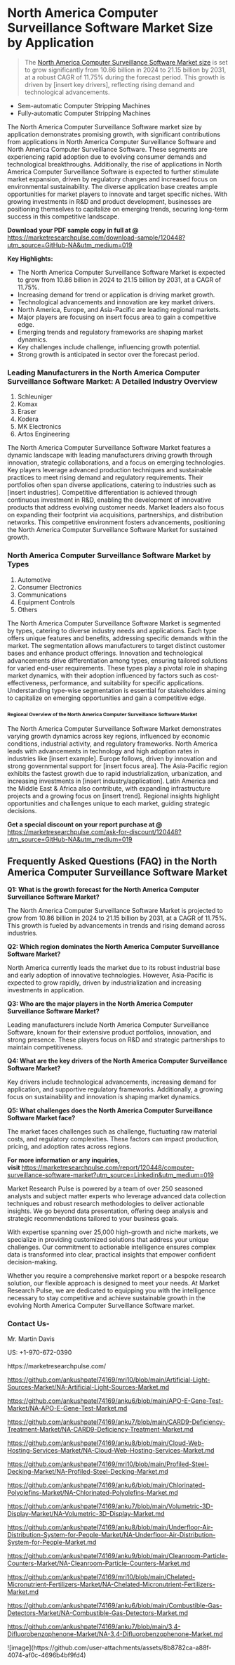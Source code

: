 <h1>North America Computer Surveillance Software Market&nbsp;Size by Application</h1><blockquote><p>The <a href="https://marketresearchpulse.com/download-sample/120448?utm_source=GitHub-NA&amp;utm_medium=019">North America Computer Surveillance Software Market size</a> is set to grow significantly from 10.86 billion in 2024 to 21.15 billion by 2031, at a robust CAGR of 11.75% during the forecast period. This growth is driven by [insert key drivers], reflecting rising demand and technological advancements.</p></blockquote><ul><li>Sem-automatic Computer Stripping Machines<li> Fully-automatic Computer Stripping Machines</li></ul><p>The North America Computer Surveillance Software market size by application demonstrates promising growth, with significant contributions from applications in North America Computer Surveillance Software and North America Computer Surveillance Software. These segments are experiencing rapid adoption due to evolving consumer demands and technological breakthroughs. Additionally, the rise of applications in North America Computer Surveillance Software is expected to further stimulate market expansion, driven by regulatory changes and increased focus on environmental sustainability. The diverse application base creates ample opportunities for market players to innovate and target specific niches. With growing investments in R&D and product development, businesses are positioning themselves to capitalize on emerging trends, securing long-term success in this competitive landscape.</p><p><strong>Download your PDF sample copy in full at @ </strong><a href="https://marketresearchpulse.com/download-sample/120448?utm_source=GitHub-NA&amp;utm_medium=019">https://marketresearchpulse.com/download-sample/120448?utm_source=GitHub-NA&amp;utm_medium=019</a></p><p><strong>Key Highlights: </strong></p><ul><li>The North America Computer Surveillance Software Market is expected to grow from 10.86 billion in 2024 to 21.15 billion by 2031, at a CAGR of 11.75%.</li><li>Increasing demand for trend or application is driving market growth.</li><li>Technological advancements and innovation are key market drivers.</li><li>North America, Europe, and Asia-Pacific are leading regional markets.</li><li>Major players are focusing on insert focus area to gain a competitive edge.</li><li>Emerging trends and regulatory frameworks are shaping market dynamics.</li><li>Key challenges include challenge, influencing growth potential.</li><li>Strong growth is anticipated in sector over the forecast period.</li></ul><h3>Leading Manufacturers in the North America Computer Surveillance Software Market: A Detailed Industry Overview</h3><ol><li>Schleuniger</li><li>Komax</li><li>Eraser</li><li>Kodera</li><li>MK Electronics</li><li>Artos Engineering</li></ol><div class="flex max-w-full flex-col flex-grow"><div class="min-h-8 text-message flex w-full flex-col items-end gap-2 whitespace-normal break-words [.text-message+&amp;]:mt-5" dir="auto" data-message-author-role="assistant" data-message-id="fd8432e4-4910-450d-b182-61b7bfb0a01f" data-message-model-slug="gpt-4o"><div class="flex w-full flex-col gap-1 empty:hidden first:pt-[3px]"><div class="markdown prose w-full break-words dark:prose-invert light"><p>The North America Computer Surveillance Software Market features a dynamic landscape with leading manufacturers driving growth through innovation, strategic collaborations, and a focus on emerging technologies. Key players leverage advanced production techniques and sustainable practices to meet rising demand and regulatory requirements. Their portfolios often span diverse applications, catering to industries such as [insert industries]. Competitive differentiation is achieved through continuous investment in R&amp;D, enabling the development of innovative products that address evolving customer needs. Market leaders also focus on expanding their footprint via acquisitions, partnerships, and distribution networks. This competitive environment fosters advancements, positioning the North America Computer Surveillance Software Market for sustained growth.</p></div></div></div></div><h3>North America Computer Surveillance Software Market by Types</h3><ol><li>Automotive<li> Consumer Electronics<li> Communications<li> Equipment Controls<li> Others</li></ol><div class="flex max-w-full flex-col flex-grow"><div class="min-h-8 text-message flex w-full flex-col items-end gap-2 whitespace-normal break-words [.text-message+&amp;]:mt-5" dir="auto" data-message-author-role="assistant" data-message-id="084470be-0bb7-4664-bddf-5156b4f41249" data-message-model-slug="gpt-4o-mini"><div class="flex w-full flex-col gap-1 empty:hidden first:pt-[3px]"><div class="markdown prose w-full break-words dark:prose-invert light"><p>The North America Computer Surveillance Software Market is segmented by types, catering to diverse industry needs and applications. Each type offers unique features and benefits, addressing specific demands within the market. The segmentation allows manufacturers to target distinct customer bases and enhance product offerings. Innovation and technological advancements drive differentiation among types, ensuring tailored solutions for varied end-user requirements. These types play a pivotal role in shaping market dynamics, with their adoption influenced by factors such as cost-effectiveness, performance, and suitability for specific applications. Understanding type-wise segmentation is essential for stakeholders aiming to capitalize on emerging opportunities and gain a competitive edge.</p></div></div></div></div><h3><span style="font-size: 11px;">Regional Overview of the North America Computer Surveillance Software Market</span></h3><div class="flex max-w-full flex-col flex-grow"><div class="min-h-8 text-message flex w-full flex-col items-end gap-2 whitespace-normal break-words [.text-message+&amp;]:mt-5" dir="auto" data-message-author-role="assistant" data-message-id="e9038762-ce64-4e30-91c9-9bd413514231" data-message-model-slug="gpt-4o-mini"><div class="flex w-full flex-col gap-1 empty:hidden first:pt-[3px]"><div class="markdown prose w-full break-words dark:prose-invert light"><p>The North America Computer Surveillance Software Market demonstrates varying growth dynamics across key regions, influenced by economic conditions, industrial activity, and regulatory frameworks. North America leads with advancements in technology and high adoption rates in industries like [insert example]. Europe follows, driven by innovation and strong governmental support for [insert focus area]. The Asia-Pacific region exhibits the fastest growth due to rapid industrialization, urbanization, and increasing investments in [insert industry/application]. Latin America and the Middle East &amp; Africa also contribute, with expanding infrastructure projects and a growing focus on [insert trend]. Regional insights highlight opportunities and challenges unique to each market, guiding strategic decisions.</p></div></div></div></div><p><strong>Get a special discount on your report purchase at @ </strong><a href="https://marketresearchpulse.com/ask-for-discount/120448?utm_source=GitHub-NA&amp;utm_medium=019">https://marketresearchpulse.com/ask-for-discount/120448?utm_source=GitHub-NA&amp;utm_medium=019</a></p><h2>Frequently Asked Questions (FAQ) in the North America Computer Surveillance Software Market</h2><p><strong>Q1: What is the growth forecast for the North America Computer Surveillance Software Market?</strong></p><p>The North America Computer Surveillance Software Market is projected to grow from 10.86 billion in 2024 to 21.15 billion by 2031, at a CAGR of 11.75%. This growth is fueled by advancements in trends and rising demand across industries.</p><p><strong>Q2: Which region dominates the North America Computer Surveillance Software Market?</strong></p><p>North America currently leads the market due to its robust industrial base and early adoption of innovative technologies. However, Asia-Pacific is expected to grow rapidly, driven by industrialization and increasing investments in application.</p><p><strong>Q3: Who are the major players in the North America Computer Surveillance Software Market?</strong></p><p>Leading manufacturers include North America Computer Surveillance Software, known for their extensive product portfolios, innovation, and strong presence. These players focus on R&amp;D and strategic partnerships to maintain competitiveness.</p><p><strong>Q4: What are the key drivers of the North America Computer Surveillance Software Market?</strong></p><p>Key drivers include technological advancements, increasing demand for application, and supportive regulatory frameworks. Additionally, a growing focus on sustainability and innovation is shaping market dynamics.</p><p><strong>Q5: What challenges does the North America Computer Surveillance Software Market face?</strong></p><p>The market faces challenges such as challenge, fluctuating raw material costs, and regulatory complexities. These factors can impact production, pricing, and adoption rates across regions.</p><p><strong>For more information or any inquiries, visit&nbsp;</strong><a href="https://marketresearchpulse.com/report/120448/computer-surveillance-software-market?utm_source=Linkedin&utm_medium=019">https://marketresearchpulse.com/report/120448/computer-surveillance-software-market?utm_source=Linkedin&utm_medium=019</a></p><p>Market Research Pulse is powered by a team of over 250 seasoned analysts and subject matter experts who leverage advanced data collection techniques and robust research methodologies to deliver actionable insights. We go beyond data presentation, offering deep analysis and strategic recommendations tailored to your business goals.</p><p>With expertise spanning over 25,000 high-growth and niche markets, we specialize in providing customized solutions that address your unique challenges. Our commitment to actionable intelligence ensures complex data is transformed into clear, practical insights that empower confident decision-making.</p><p>Whether you require a comprehensive market report or a bespoke research solution, our flexible approach is designed to meet your needs. At Market Research Pulse, we are dedicated to equipping you with the intelligence necessary to stay competitive and achieve sustainable growth in the evolving North America Computer Surveillance Software market.</p><h3><strong>Contact Us-</strong></h3><p>Mr. Martin Davis</p><p>US: +1-970-672-0390</p><p>https://marketresearchpulse.com/</p><p><a href="https://github.com/ankushpatel74169/mri10/blob/main/Artificial-Light-Sources-Market/NA-Artificial-Light-Sources-Market.md">https://github.com/ankushpatel74169/mri10/blob/main/Artificial-Light-Sources-Market/NA-Artificial-Light-Sources-Market.md</a></p><p><a href="https://github.com/ankushpatel74169/anku6/blob/main/APO-E-Gene-Test-Market/NA-APO-E-Gene-Test-Market.md">https://github.com/ankushpatel74169/anku6/blob/main/APO-E-Gene-Test-Market/NA-APO-E-Gene-Test-Market.md</a></p><p><a href="https://github.com/ankushpatel74169/anku7/blob/main/CARD9-Deficiency-Treatment-Market/NA-CARD9-Deficiency-Treatment-Market.md">https://github.com/ankushpatel74169/anku7/blob/main/CARD9-Deficiency-Treatment-Market/NA-CARD9-Deficiency-Treatment-Market.md</a></p><p><a href="https://github.com/ankushpatel74169/anku8/blob/main/Cloud-Web-Hosting-Services-Market/NA-Cloud-Web-Hosting-Services-Market.md">https://github.com/ankushpatel74169/anku8/blob/main/Cloud-Web-Hosting-Services-Market/NA-Cloud-Web-Hosting-Services-Market.md</a></p><p><a href="https://github.com/ankushpatel74169/mri10/blob/main/Profiled-Steel-Decking-Market/NA-Profiled-Steel-Decking-Market.md">https://github.com/ankushpatel74169/mri10/blob/main/Profiled-Steel-Decking-Market/NA-Profiled-Steel-Decking-Market.md</a></p><p><a href="https://github.com/ankushpatel74169/anku6/blob/main/Chlorinated-Polyolefins-Market/NA-Chlorinated-Polyolefins-Market.md">https://github.com/ankushpatel74169/anku6/blob/main/Chlorinated-Polyolefins-Market/NA-Chlorinated-Polyolefins-Market.md</a></p><p><a href="https://github.com/ankushpatel74169/anku7/blob/main/Volumetric-3D-Display-Market/NA-Volumetric-3D-Display-Market.md">https://github.com/ankushpatel74169/anku7/blob/main/Volumetric-3D-Display-Market/NA-Volumetric-3D-Display-Market.md</a></p><p><a href="https://github.com/ankushpatel74169/anku8/blob/main/Underfloor-Air-Distribution-System-for-People-Market/NA-Underfloor-Air-Distribution-System-for-People-Market.md">https://github.com/ankushpatel74169/anku8/blob/main/Underfloor-Air-Distribution-System-for-People-Market/NA-Underfloor-Air-Distribution-System-for-People-Market.md</a></p><p><a href="https://github.com/ankushpatel74169/anku9/blob/main/Cleanroom-Particle-Counters-Market/NA-Cleanroom-Particle-Counters-Market.md">https://github.com/ankushpatel74169/anku9/blob/main/Cleanroom-Particle-Counters-Market/NA-Cleanroom-Particle-Counters-Market.md</a></p><p><a href="https://github.com/ankushpatel74169/mri10/blob/main/Chelated-Micronutrient-Fertilizers-Market/NA-Chelated-Micronutrient-Fertilizers-Market.md">https://github.com/ankushpatel74169/mri10/blob/main/Chelated-Micronutrient-Fertilizers-Market/NA-Chelated-Micronutrient-Fertilizers-Market.md</a></p><p><a href="https://github.com/ankushpatel74169/anku6/blob/main/Combustible-Gas-Detectors-Market/NA-Combustible-Gas-Detectors-Market.md">https://github.com/ankushpatel74169/anku6/blob/main/Combustible-Gas-Detectors-Market/NA-Combustible-Gas-Detectors-Market.md</a></p><p><a href="https://github.com/ankushpatel74169/anku7/blob/main/3,4-Difluorobenzophenone-Market/NA-3,4-Difluorobenzophenone-Market.md">https://github.com/ankushpatel74169/anku7/blob/main/3,4-Difluorobenzophenone-Market/NA-3,4-Difluorobenzophenone-Market.md</a></p>
![image](https://github.com/user-attachments/assets/8b8782ca-a88f-4074-af0c-4696b4bf9fd4)
